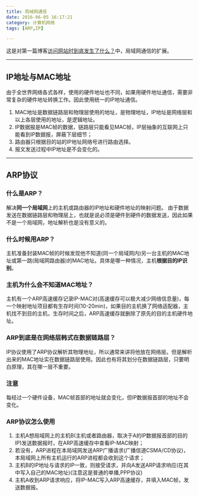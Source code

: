 ```yaml
---
title: 局域网通信
date: 2016-06-05 16:17:21
category: 计算机网络
tags: [ARP,IP]

---
```


这是对第一篇博客[访问网站时到底发生了什么？](http://rylcode.cn/2016/06/04/%E8%AE%BF%E9%97%AE%E7%BD%91%E7%AB%99%E6%97%B6%E5%88%B0%E5%BA%95%E5%8F%91%E7%94%9F%E4%BA%86%E4%BB%80%E4%B9%88%EF%BC%9F/)中，局域网通信的扩展。

---

## IP地址与MAC地址

由于全世界网络各式各样，使用的硬件地址也不同，如果用硬件地址通信，需要非常复杂的硬件地址转换工作。因此使用统一的IP地址通信。
1. MAC地址是数据链路层和物理层使用的地址，是物理地址，IP地址是网络层和以上各层使用的地址，是逻辑地址。
2. IP数据报是MAC帧的数据，链路层只能看见MAC帧，IP层抽象的互联网上只能看到IP数据报，屏蔽下层细节；
3. 路由器只根据目的站的IP地址网络号进行路由选择。
4. 报文发送过程中IP地址是不会变化的。

---

## ARP协议

### 什么是ARP？
解决**同一个局域网**上的主机或路由器的IP地址和硬件地址的映射问题。
由于数据发送在数据链路层和物理层上，也就是说必须是硬件到硬件的数据发送，因此如果不是一个局域网，地址解析也是没有意义的。
### 什么时候用ARP？
主机准备封装MAC帧的时候发现他不知道(同一个局域网内)另一台主机的MAC地址或第一跳(局域网路由器)的MAC地址。具体是哪一种情况，主机**根据目的IP识别**。
### 主机为什么会不知道MAC地址？
主机有一个ARP高速缓存记录IP-MAC对(高速缓存可以极大减少网络信息量)，每一个映射地址项目都有生存时间(10-20min)，如果目的主机换了网络适配器，主机找不到目的主机，生存时间之后，ARP高速缓存就删除了原先的目的主机硬件地址。
### ARP到底是在网络层韩式在数据链路层？
IP协议使用了ARP协议解析其物理地址，所以通常来讲将他放在网络层。但是解析出来的MAC地址实在数据链路层使用。因此也有将其划分在数据链路层，只要明白原理，其在哪一层不重要。
### 注意
每经过一个硬件设备，MAC帧首部的地址就会变化，但IP数据报首部的地址不会变化。
### ARP协议怎么使用
1. 主机A想局域网上的主机B(主机或者路由器，取决于A的IP数据报首部的目的IP)发送数据报时，在ARP高速缓存中查看IP-MAC映射；
2. 若没有，ARP进程在本局域网发送ARP广播请求(广播信道CSMA/CD协议)，本局域网上所有主机运行的ARP进程都会收到这个请求；
3. 主机B的IP地址与请求的IP一致，则接受请求，并向A发送ARP请求响应(在其中写入自己的MAC地址)(注意这是普通的单播,PPP协议)
4. 主机A收到ARP请求响应，将IP-MAC写入ARP高速缓存，并填入MAC帧，发送数据报。